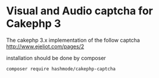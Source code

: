 # Visual and Audio captcha for Cakephp 3

The cakephp 3.x implementation of the follow captcha
http://www.ejeliot.com/pages/2

installation should be done by composer

```
composer require hashmode/cakephp-captcha
```
